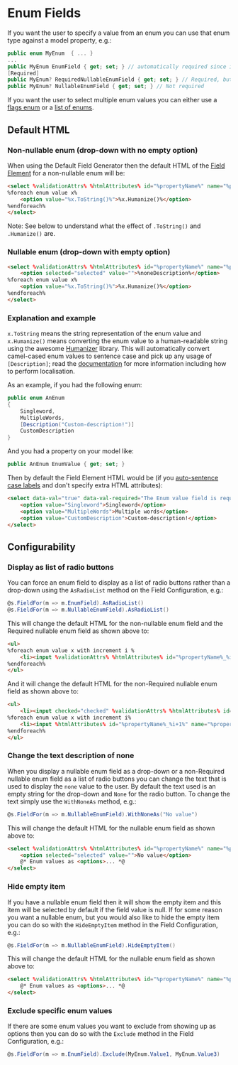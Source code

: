 Enum Fields
===========

If you want the user to specify a value from an enum you can use that enum type against a model property, e.g.:

```csharp
public enum MyEnum  { ... }
...
public MyEnum EnumField { get; set; } // automatically required since it's non-nullable
[Required]
public MyEnum? RequiredNullableEnumField { get; set; } // Required, but can start off as an empty value
public MyEnum? NullableEnumField { get; set; } // Not required
```

If you want the user to select multiple enum values you can either use a [flags enum](flags-enum.md) or a [list of enums](multiple-enum.md).

Default HTML
------------

### Non-nullable enum (drop-down with no empty option)

When using the Default Field Generator then the default HTML of the [Field Element](field-element) for a non-nullable enum will be:

```html
<select %validationAttrs% %htmlAttributes% id="%propertyName%" name="%propertyName%">
%foreach enum value x%
    <option value="%x.ToString()%">%x.Humanize()%</option>
%endforeach%
</select>
```

Note: See below to understand what the effect of `.ToString()` and `.Humanize()` are.

### Nullable enum (drop-down with empty option)

```html
<select %validationAttrs% %htmlAttributes% id="%propertyName%" name="%propertyName%">
    <option selected="selected" value="">%noneDescription%</option>
%foreach enum value x%
    <option value="%x.ToString()%">%x.Humanize()%</option>
%endforeach%
</select>
```

### Explanation and example

`x.ToString` means the string representation of the enum value and `x.Humanize()` means converting the enum value to a human-readable string using the awesome [Humanizer](https://github.com/MehdiK/Humanizer#humanize-enums) library. This will automatically convert camel-cased enum values to sentence case and pick up any usage of `[Description]`; read the [documentation](https://github.com/MehdiK/Humanizer#humanize-enums) for more information including how to perform localisation.

As an example, if you had the following enum:

```csharp
public enum AnEnum
{
    Singleword,
    MultipleWords,
    [Description("Custom-description!")]
    CustomDescription
}
```

And you had a property on your model like:

```csharp
public AnEnum EnumValue { get; set; }
```

Then by default the Field Element HTML would be (if you [auto-sentence case labels](auto-sentence-case) and don't specify extra HTML attributes):

```html
<select data-val="true" data-val-required="The Enum value field is required." id="EnumValue" name="EnumValue">
    <option value="Singleword">Singleword</option>
    <option value="MultipleWords">Multiple words</option>
    <option value="CustomDescription">Custom-description!</option>
</select>
```

Configurability
---------------

### Display as list of radio buttons

You can force an enum field to display as a list of radio buttons rather than a drop-down using the `AsRadioList` method on the Field Configuration, e.g.:

```csharp
@s.FieldFor(m => m.EnumField).AsRadioList()
@s.FieldFor(m => m.NullableEnumField).AsRadioList()
```

This will change the default HTML for the non-nullable enum field and the Required nullable enum field as shown above to:

```html
<ul>
%foreach enum value x with increment i %
    <li><input %validationAttrs% %htmlAttributes% id="%propertyName%_%i%" name="%propertyName%" type="radio" value="%x.ToString()%" /> <label for="%propertyName%_%i%">%x.Humanize()%</label></li>
%endforeach%
</ul>
```

And it will change the default HTML for the non-Required nullable enum field as shown above to:

```html
<ul>
    <li><input checked="checked" %validationAttrs% %htmlAttributes% id="%propertyName%_1" name="%propertyName%" type="radio" value="" /> <label for="%propertyName%_1">%noneDescription%</label></li>
%foreach enum value x with increment i%
    <li><input %htmlAttributes% id="%propertyName%_%i+1%" name="%propertyName%" type="radio" value="%x.ToString()%" /> <label for="%propertyName%_%i+1%">%x.Humanize()%</label></li>
%endforeach%
</ul>
```

### Change the text description of none

When you display a nullable enum field as a drop-down or a non-Required nullable enum field as a list of radio buttons you can change the text that is used to display the `none` value to the user. By default the text used is an empty string for the drop-down and `None` for the radio button. To change the text simply use the `WithNoneAs` method, e.g.:

```csharp
@s.FieldFor(m => m.NullableEnumField).WithNoneAs("No value")
```

This will change the default HTML for the nullable enum field as shown above to:

```html
<select %validationAttrs% %htmlAttributes% id="%propertyName%" name="%propertyName%">
    <option selected="selected" value="">No value</option>
    @* Enum values as <options>... *@
</select>
```

### Hide empty item
If you have a nullable enum field then it will show the empty item and this item will be selected by default if the field value is null. If for some reason you want a nullable enum, but you would also like to hide the empty item you can do so with the `HideEmptyItem` method in the Field Configuration, e.g.:

```csharp
@s.FieldFor(m => m.NullableEnumField).HideEmptyItem()
```

This will change the default HTML for the nullable enum field as shown above to:

```html
<select %validationAttrs% %htmlAttributes% id="%propertyName%" name="%propertyName%">
    @* Enum values as <options>... *@
</select>
```

### Exclude specific enum values
If there are some enum values you want to exclude from showing up as options then you can do so with the `Exclude` method in the Field Configuration, e.g.:

```csharp
@s.FieldFor(m => m.EnumField).Exclude(MyEnum.Value1, MyEnum.Value3)
```